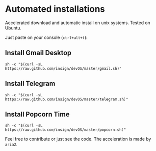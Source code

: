 # Automated installations
Accelerated download and automatic install on unix systems. Tested on Ubuntu.

Just paste on your console (`ctrl+alt+t`):

## Install Gmail Desktop

    sh -c "$(curl -sL https://raw.github.com/insign/devOS/master/gmail.sh)"

## Install Telegram

    sh -c "$(curl -sL https://raw.github.com/insign/devOS/master/telegram.sh)"
    
## Install Popcorn Time

    sh -c "$(curl -sL https://raw.github.com/insign/devOS/master/popcorn.sh)"
    
Feel free to contribute or just see the code.
The acceleration is made by `aria2`.
